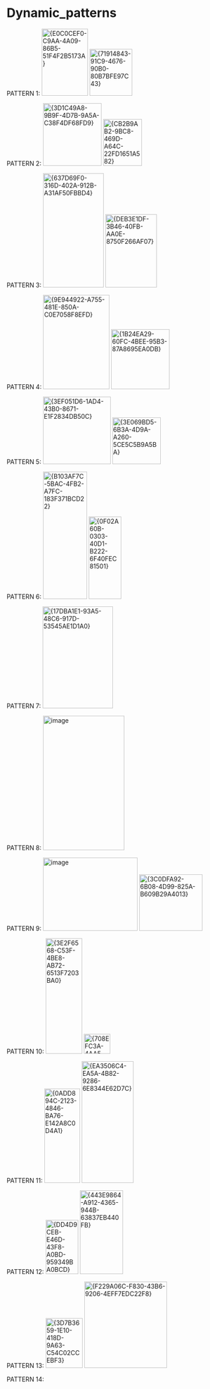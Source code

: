 # Dynamic_patterns
PATTERN 1:
<img width="105" height="152" alt="{E0C0CEF0-C9AA-4A09-86B5-51F4F2B5173A}" src="https://github.com/user-attachments/assets/a670192d-b550-438e-b408-8006980d30b1" />
<img width="97" height="106" alt="{71914843-91C9-4676-90B0-80B7BFE97C43}" src="https://github.com/user-attachments/assets/76cab629-14a8-4c8b-bf8a-f1d25641ad6a" />

PATTERN 2:
<img width="133" height="142" alt="{3D1C49A8-9B9F-4D7B-9A5A-C38F4DF68FD9}" src="https://github.com/user-attachments/assets/143766dc-5d98-4760-8e6d-28ef6cd58b8f" />
<img width="88" height="106" alt="{CB2B9AB2-9BC8-469D-A64C-22FD1651A582}" src="https://github.com/user-attachments/assets/322add27-68cc-4ff3-90e3-d5c27205dc11" />

PATTERN 3:
<img width="138" height="259" alt="{637D69F0-316D-402A-912B-A31AF50FBBD4}" src="https://github.com/user-attachments/assets/3d293343-9dfe-4315-9832-997b00801767" />
<img width="117" height="166" alt="{DEB3E1DF-3B46-40FB-AA0E-8750F266AF07}" src="https://github.com/user-attachments/assets/eb67fa7e-59e9-4de2-8865-fab10f73c2be" />

PATTERN 4:
<img width="151" height="214" alt="{9E944922-A755-481E-850A-C0E7058F8EFD}" src="https://github.com/user-attachments/assets/d0ed5a54-34e7-4327-9e52-bb2e83f5480c" />
<img width="133" height="136" alt="{1B24EA29-60FC-4BEE-95B3-87A8695EA0DB}" src="https://github.com/user-attachments/assets/7d0924c3-6552-4822-9b59-a70dbe9002e7" />

PATTERN 5:
<img width="154" height="153" alt="{3EF051D6-1AD4-43B0-8671-E1F2834DB50C}" src="https://github.com/user-attachments/assets/cc4af238-4fb3-4663-86e0-b2d7d36b9f73" />
<img width="110" height="106" alt="{3E069BD5-6B3A-4D9A-A260-5CE5C5B9A5BA}" src="https://github.com/user-attachments/assets/1ec8c374-a3bc-427c-9e6b-b9a2c81efb15" />

PATTERN 6:
<img width="100" height="289" alt="{B103AF7C-5BAC-4FB2-A7FC-183F371BCD22}" src="https://github.com/user-attachments/assets/fae5814f-93c7-4cc7-9070-f99886612a6c" />
<img width="74" height="187" alt="{0F02A60B-0303-40D1-B222-6F40FEC81501}" src="https://github.com/user-attachments/assets/cb35c3e8-f62b-405e-a45a-f8815f4464db" />

PATTERN 7:
<img width="160" height="231" alt="{17DBA1E1-93A5-48C6-917D-53545AE1D1A0}" src="https://github.com/user-attachments/assets/c1776258-e9ba-4f95-8bab-3de42641612e" />

PATTERN 8:
<img width="185" height="305" alt="image" src="https://github.com/user-attachments/assets/9ddc72b5-998a-4879-a2dd-2a538d72a078" />

PATTERN 9:
<img width="215" height="166" alt="image" src="https://github.com/user-attachments/assets/755ba5f8-6017-46f4-bd9e-947676b7edbb" />
<img width="144" height="128" alt="{3C0DFA92-6B08-4D99-825A-B609B29A4013}" src="https://github.com/user-attachments/assets/b4d1659a-5d6f-448c-96b3-005af82eec86" />

PATTERN 10:
<img width="83" height="262" alt="{3E2F6568-C53F-4BE8-AB72-6513F7203BA0}" src="https://github.com/user-attachments/assets/acd2354c-5d5a-4934-99d8-c601183304da" />
<img width="60" height="45" alt="{708EFC3A-4AA5-42DC-95E4-AE86E388A771}" src="https://github.com/user-attachments/assets/3e567b8f-e8e7-4352-aec9-f79f5b4b60ca" />

PATTERN 11:
<img width="81" height="214" alt="{0ADD894C-2123-4846-BA76-E142A8C0D4A1}" src="https://github.com/user-attachments/assets/aec07d87-5bf7-4fa5-941c-7804fcd6ce6e" />
<img width="118" height="276" alt="{EA3506C4-EA5A-4B82-9286-6E8344E62D7C}" src="https://github.com/user-attachments/assets/a30fcdb8-273b-4656-b4a1-0ca70bd04a40" />

PATTERN 12:
<img width="74" height="123" alt="{DD4D9CEB-E46D-43F8-A0BD-959349BA0BCD}" src="https://github.com/user-attachments/assets/06be8698-092d-4770-b9e5-7d85647393dd" />
<img width="98" height="190" alt="{443E9864-A912-4365-944B-63837EB440FB}" src="https://github.com/user-attachments/assets/21d527fe-9ed7-47e6-b5fc-ef56655fe17c" />

PATTERN 13:
<img width="84" height="113" alt="{3D7B3659-1E10-418D-9A63-C54C02CCEBF3}" src="https://github.com/user-attachments/assets/aa7b6bd6-a03c-40e7-9925-a130de7d7579" />
<img width="188" height="196" alt="{F229A06C-F830-43B6-9206-4EFF7EDC22F8}" src="https://github.com/user-attachments/assets/6671b3d1-d654-4eb8-a995-e1e3e69acfbe" />

PATTERN 14:

